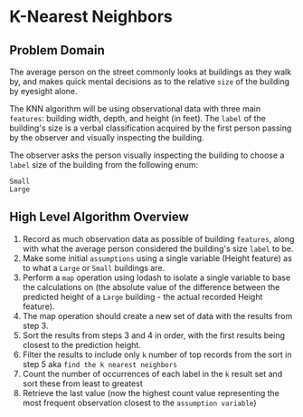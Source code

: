 # K-Nearest Neighbors

## Problem Domain

The average person on the street commonly looks at buildings as they walk by, and makes quick mental decisions as to the relative `size` of the building by eyesight alone.

The KNN algorithm will be using observational data with three main `features`: building width, depth, and height (in feet). The `label` of the building's size is a verbal classification acquired by the first person passing by the observer and visually inspecting the building.

The observer asks the person visually inspecting the building to choose a `label` size of the building from the following enum:

```text
Small
Large
```

## High Level Algorithm Overview

1. Record as much observation data as possible of building `features`, along with what the average person considered the building's size `label` to be.
2. Make some initial `assumptions` using a single variable (Height feature) as to what a `Large` or `Small` buildings are.
3. Perform a `map` operation using lodash to isolate a single variable to base the calculations on (the absolute value of the difference between the predicted height of a `Large` building - the actual recorded Height feature).
4. The map operation should create a new set of data with the results from step 3.
5. Sort the results from steps 3 and 4 in order, with the first results being closest to the prediction height.
6. Filter the results to include only `k` number of top records from the sort in step 5 aka `find the k nearest neighbors`
7. Count the number of occurrences of each label in the `k` result set and sort these from least to greatest
8. Retrieve the last value (now the highest count value representing the most frequent observation closest to the `assumption variable`)
